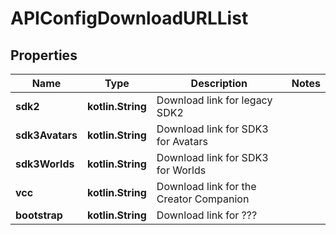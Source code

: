 
# APIConfigDownloadURLList

## Properties
Name | Type | Description | Notes
------------ | ------------- | ------------- | -------------
**sdk2** | **kotlin.String** | Download link for legacy SDK2 | 
**sdk3Avatars** | **kotlin.String** | Download link for SDK3 for Avatars | 
**sdk3Worlds** | **kotlin.String** | Download link for SDK3 for Worlds | 
**vcc** | **kotlin.String** | Download link for the Creator Companion | 
**bootstrap** | **kotlin.String** | Download link for ??? | 



